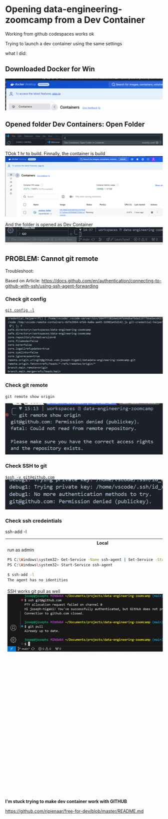 # Opening data-engineering-zoomcamp from a Dev Container

Working from github codespaces works ok

Trying to launch a dev container using the same settings

what I did:

## Downloaded Docker for Win 
![alt text](image.png)

## Opened folder Dev Containers: Open Folder

![alt text](image-1.png)

TOok 1 hr to build. Finnally, the container is build
![alt text](image-2.png)

And the folder is opened as Dev Container
![alt text](image-3.png)

## PROBLEM: Cannot git remote

Troubleshoot:

Based on Article:
https://docs.github.com/en/authentication/connecting-to-github-with-ssh/using-ssh-agent-forwarding 

### Check git config
[`git config -l`](./git-config-l-troubleshoot.sh)

![alt text](image-4.png)

### Check git remote
`git remote show origin` 

![alt text](image-5.png)

### Check SSH to git 

[`$ssh -v git@github.com`](./ssh-v-github-troubleshoot.sh)
![alt text](image-6.png)

### Check ssh credeintials
ssh-add -l
<table>
<thead>
<tr>
<th>
 Local      
 </th>
<th>
 Codespaces 
 </th>
<th>
 DevContainer   
 </th>
</tr>
<tr>
<td>
run as admin 

```bash
PS C:\Windows\system32> Get-Service -Name ssh-agent | Set-Service -StartupType Manual
PS C:\Windows\system32> Start-Service ssh-agent
```      

```bash
$ ssh-add -l
The agent has no identities
```
</td>
<td>
</td>
<td>
</td>
</tr>
<tr>
<td>
SSH works git pull as well
<img src="image-9.png">
</td>
<td>
SSH doesnt work but git commands do work
<img src="image-8.png">

</td>
<td>
SSH doesnt work but git don't work either
<img src="image-10.png">
</td>
</tr>
<tr>
<td>
</td>
<td></td>
<td>
I can try do pull from vs.code
<img src="image-11.png">

And PULL works
I will try to commit push from dev container

![alt text](image-12.png)
Commit works, push doesn't
</td>
</tr>
</table>


**I'm stuck trying to make dev container work with GITHUB**













https://github.com/ripienaar/free-for-dev/blob/master/README.md